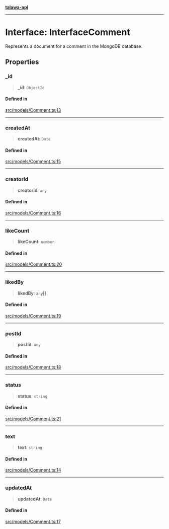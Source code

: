 [**talawa-api**](../../../README.md)

***

# Interface: InterfaceComment

Represents a document for a comment in the MongoDB database.

## Properties

### \_id

> **\_id**: `ObjectId`

#### Defined in

[src/models/Comment.ts:13](https://github.com/Suyash878/talawa-api/blob/e4413cec641a837926071678fed3c7f67234e31e/src/models/Comment.ts#L13)

***

### createdAt

> **createdAt**: `Date`

#### Defined in

[src/models/Comment.ts:15](https://github.com/Suyash878/talawa-api/blob/e4413cec641a837926071678fed3c7f67234e31e/src/models/Comment.ts#L15)

***

### creatorId

> **creatorId**: `any`

#### Defined in

[src/models/Comment.ts:16](https://github.com/Suyash878/talawa-api/blob/e4413cec641a837926071678fed3c7f67234e31e/src/models/Comment.ts#L16)

***

### likeCount

> **likeCount**: `number`

#### Defined in

[src/models/Comment.ts:20](https://github.com/Suyash878/talawa-api/blob/e4413cec641a837926071678fed3c7f67234e31e/src/models/Comment.ts#L20)

***

### likedBy

> **likedBy**: `any`[]

#### Defined in

[src/models/Comment.ts:19](https://github.com/Suyash878/talawa-api/blob/e4413cec641a837926071678fed3c7f67234e31e/src/models/Comment.ts#L19)

***

### postId

> **postId**: `any`

#### Defined in

[src/models/Comment.ts:18](https://github.com/Suyash878/talawa-api/blob/e4413cec641a837926071678fed3c7f67234e31e/src/models/Comment.ts#L18)

***

### status

> **status**: `string`

#### Defined in

[src/models/Comment.ts:21](https://github.com/Suyash878/talawa-api/blob/e4413cec641a837926071678fed3c7f67234e31e/src/models/Comment.ts#L21)

***

### text

> **text**: `string`

#### Defined in

[src/models/Comment.ts:14](https://github.com/Suyash878/talawa-api/blob/e4413cec641a837926071678fed3c7f67234e31e/src/models/Comment.ts#L14)

***

### updatedAt

> **updatedAt**: `Date`

#### Defined in

[src/models/Comment.ts:17](https://github.com/Suyash878/talawa-api/blob/e4413cec641a837926071678fed3c7f67234e31e/src/models/Comment.ts#L17)
